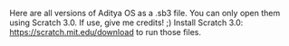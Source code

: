 Here are all versions of Aditya OS as a .sb3 file. You can only open them using Scratch 3.0.
If use, give me credits! ;)
Install Scratch 3.0: https://scratch.mit.edu/download to run those files.
